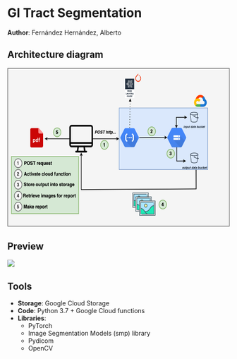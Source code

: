 # GI Tract Segmentation
__Author__: Fernández Hernández, Alberto

## Architecture diagram
<img src="https://github.com/AlbertoUAH/gi-tract-segmentation/blob/main/media/diagram.png" class="center" width="600" height="360"/>

## Preview
<img src="https://github.com/AlbertoUAH/gi-tract-segmentation/blob/main/media/readme-video.gif"/>

## Tools

* __Storage__: Google Cloud Storage
* __Code__: Python 3.7 + Google Cloud functions
* __Libraries__:
  * PyTorch
  * Image Segmentation Models (smp) library
  * Pydicom
  * OpenCV
